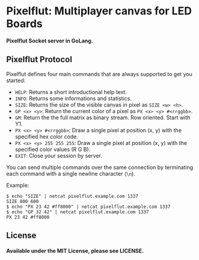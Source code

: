 Pixelflut: Multiplayer canvas for LED Boards
===============================
#### Pixelflut Socket server in GoLang.

Pixelflut Protocol
------------------

Pixelflut defines four main commands that are always supported to get you started:

* `HELP`: Returns a short introductional help text.
* `INFO`: Returns some informations and statistics. 
* `SIZE`: Returns the size of the visible canvas in pixel as `SIZE <w> <h>`.
* `GP <x> <y>`: Return the current color of a pixel as `PX <x> <y> #<rrggbb>`. 
* `GM`: Return the the full matrix as binary stream. Row oriented. Start with Y1.
* `PX <x> <y> #<rrggbb>`: Draw a single pixel at position (x, y) with the specified hex color code.
* `PX <x> <y> 255 255 255`: Draw a single pixel at position (x, y) with the specified color values (R G B).
* `EXIT`: Close your session by server.

You can send multiple commands over the same connection by terminating each command with a single newline character (`\n`).

Example:

    $ echo "SIZE" | netcat pixelflut.example.com 1337
    SIZE 800 600
    $ echo "PX 23 42 #ff8000" | netcat pixelflut.example.com 1337
    $ echo "GP 32 42" | netcat pixelflut.example.com 1337
    PX 23 42 #ff8000


## License
#### Available under the MIT License, please see LICENSE.
